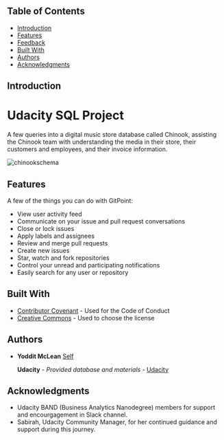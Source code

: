 ## Table of Contents

- [Introduction](#introduction)
- [Features](#features)
- [Feedback](#feedback)
- [Built With](#built-with)
- [Authors](#authors)
- [Acknowledgments](#acknowledgments)


## Introduction

# Udacity SQL Project

A few queries into a digital music store database called Chinook, assisting the Chinook team with understanding the media in their store, their customers and employees, and their invoice information.

![chinookschema](https://github.com/yoddit/sql_project/assets/101473833/05165ce9-0b90-4fbc-b573-155a8bb5dc43)


## Features

A few of the things you can do with GitPoint:

* View user activity feed
* Communicate on your issue and pull request conversations
* Close or lock issues
* Apply labels and assignees
* Review and merge pull requests
* Create new issues
* Star, watch and fork repositories
* Control your unread and participating notifications
* Easily search for any user or repository


## Built With

  - [Contributor Covenant](https://www.contributor-covenant.org/) - Used
    for the Code of Conduct
  - [Creative Commons](https://creativecommons.org/) - Used to choose
    the license

## Authors

  - **Yoddit McLean** 
    [Self](https://github.com/yoddit)

     **Udacity** - *Provided database and materials* -
    [Udacity](https://udacity.com)


## Acknowledgments

  - Udacity BAND (Business Analytics Nanodegree) members for support and encourgagement in Slack channel.
  - Sabirah, Udacity Community Manager, for her continued guidance and support during this journey. 


